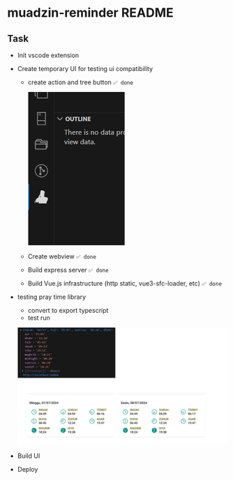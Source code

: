 # muadzin-reminder README
 
## Task

- Init vscode extension
- Create temporary UI for testing ui compatibility
   - create action and tree button     ``✅ done``  

     ![ss](./doc_img/actionbutton.png)
   
   - Create webview    ``✅ done``               
   - Build express server ``✅ done``  
   - Build Vue.js infrastructure (http static, vue3-sfc-loader, etc) ``✅ done``  

- testing pray time library
  - convert to export typescript
  - test run

  ![hasil](./doc_img/jadwalshalat.png)

- Build UI
- Deploy